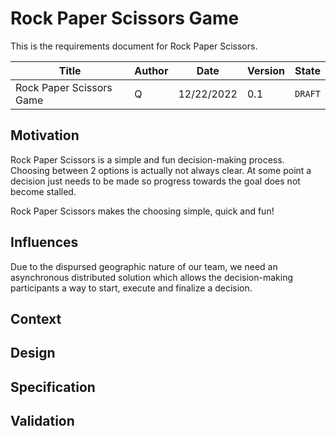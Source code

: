 # Rock Paper Scissors Game

This is the requirements document for Rock Paper Scissors.

| Title | Author | Date | Version | State |
|-------|--------|------|-------|------|
| Rock Paper Scissors Game | Q | 12/22/2022 | 0.1 | `DRAFT` |

## Motivation

Rock Paper Scissors is a simple and fun decision-making process. Choosing between 2 options is actually not always clear. At some point a decision just needs to be made so progress towards the goal does not become stalled.

Rock Paper Scissors makes the choosing simple, quick and fun!

## Influences

Due to the dispursed geographic nature of our team, we need an asynchronous distributed solution which allows the decision-making participants a way to start, execute and finalize a decision.


## Context

## Design

## Specification

## Validation